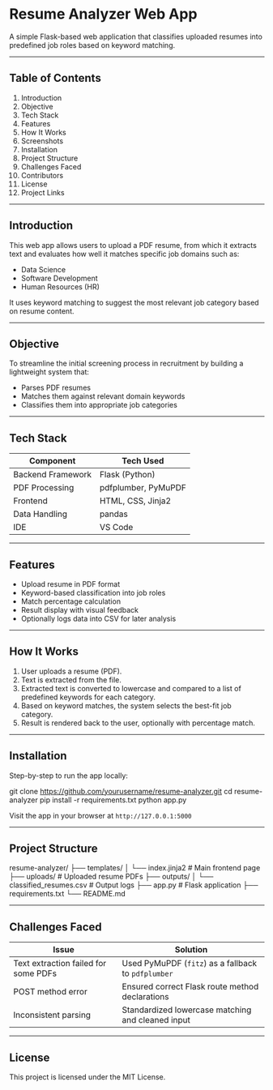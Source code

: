 # Resume Analyzer Web App

A simple Flask-based web application that classifies uploaded resumes into predefined job roles based on keyword matching.

---

## Table of Contents

1. Introduction  
2. Objective  
3. Tech Stack  
4. Features  
5. How It Works  
6. Screenshots  
7. Installation  
8. Project Structure  
9. Challenges Faced  
10. Contributors  
11. License  
12. Project Links  

---

## Introduction

This web app allows users to upload a PDF resume, from which it extracts text and evaluates how well it matches specific job domains such as:

- Data Science  
- Software Development  
- Human Resources (HR)  

It uses keyword matching to suggest the most relevant job category based on resume content.

---

## Objective

To streamline the initial screening process in recruitment by building a lightweight system that:
- Parses PDF resumes
- Matches them against relevant domain keywords
- Classifies them into appropriate job categories

---

## Tech Stack

| Component         | Tech Used             |
|------------------|-----------------------|
| Backend Framework | Flask (Python)        |
| PDF Processing    | pdfplumber, PyMuPDF   |
| Frontend          | HTML, CSS, Jinja2     |
| Data Handling     | pandas                |
| IDE               | VS Code               |

---

## Features

- Upload resume in PDF format
- Keyword-based classification into job roles
- Match percentage calculation
- Result display with visual feedback
- Optionally logs data into CSV for later analysis

---

## How It Works

1. User uploads a resume (PDF).
2. Text is extracted from the file.
3. Extracted text is converted to lowercase and compared to a list of predefined keywords for each category.
4. Based on keyword matches, the system selects the best-fit job category.
5. Result is rendered back to the user, optionally with percentage match.

---

## Installation

Step-by-step to run the app locally:

git clone https://github.com/yourusername/resume-analyzer.git
cd resume-analyzer
pip install -r requirements.txt
python app.py


Visit the app in your browser at `http://127.0.0.1:5000`

---

## Project Structure

resume-analyzer/
├── templates/
│   └── index.jinja2              # Main frontend page
├── uploads/                      # Uploaded resume PDFs
├── outputs/
│   └── classified_resumes.csv    # Output logs
├── app.py                        # Flask application
├── requirements.txt
└── README.md


---

## Challenges Faced

| Issue | Solution |
|-------|----------|
| Text extraction failed for some PDFs | Used PyMuPDF (`fitz`) as a fallback to `pdfplumber` |
| POST method error | Ensured correct Flask route method declarations |
| Inconsistent parsing | Standardized lowercase matching and cleaned input |

---

## License

This project is licensed under the MIT License.




